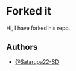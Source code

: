 
# Forked it

Hi, I have forked his repo.
## Authors

- [@Satarupa22-SD](https://github.com/Satarupa22-SD)


